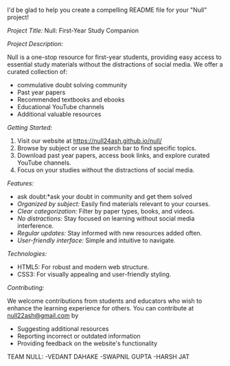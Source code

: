 I'd be glad to help you create a compelling README file for your "Null" project!

*Project Title:* Null: First-Year Study Companion

*Project Description:*

Null is a one-stop resource for first-year students, providing easy access to essential study materials without the distractions of social media. We offer a curated collection of:
- commulative doubt solving community
- Past year papers
- Recommended textbooks and ebooks
- Educational YouTube channels
- Additional valuable resources


*Getting Started:*

1. Visit our website at https://null24ash.github.io/null/
2. Browse by subject or use the search bar to find specific topics.
3. Download past year papers, access book links, and explore curated YouTube channels.
4. Focus on your studies without the distractions of social media.

*Features:*
- ask doubt:*ask your doubt in community and get them solved
- *Organized by subject:* Easily find materials relevant to your courses.
- *Clear categorization:* Filter by paper types, books, and videos.
- *No distractions:* Stay focused on learning without social media interference.
- *Regular updates:* Stay informed with new resources added often.
- *User-friendly interface:* Simple and intuitive to navigate.

*Technologies:*

- HTML5: For robust and modern web structure.
- CSS3: For visually appealing and user-friendly styling.
  

*Contributing:*

We welcome contributions from students and educators who wish to enhance the learning experience for others. 
You can contribute at null22ash@gmail.com by 

- Suggesting additional resources
- Reporting incorrect or outdated information
- Providing feedback on the website's functionality

TEAM NULL:
-VEDANT DAHAKE
-SWAPNIL GUPTA
-HARSH JAT



